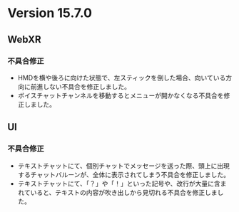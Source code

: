 # Version 15.7.0

## WebXR
### 不具合修正
- HMDを横や後ろに向けた状態で、左スティックを倒した場合、向いている方向に前進しない不具合を修正しました。
- ボイスチャットチャンネルを移動するとメニューが開かなくなる不具合を修正しました。

## UI
### 不具合修正
- テキストチャットにて、個別チャットでメッセージを送った際、頭上に出現するチャットバルーンが、全体に表示されてしまう不具合を修正しました。
- テキストチャットにて、「？」や「！」といった記号や、改行が大量に含まれていると、テキストの内容が吹き出しから見切れる不具合を修正しました。